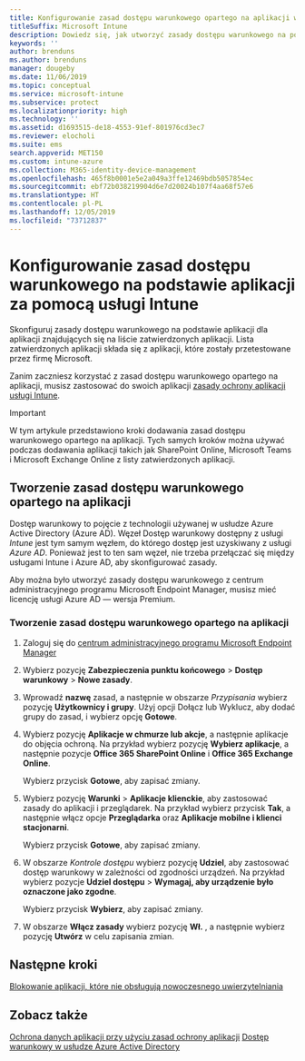```yaml
---
title: Konfigurowanie zasad dostępu warunkowego opartego na aplikacji w usłudze Intune
titleSuffix: Microsoft Intune
description: Dowiedz się, jak utworzyć zasady dostępu warunkowego na podstawie aplikacji przy użyciu usługi Intune.
keywords: ''
author: brenduns
ms.author: brenduns
manager: dougeby
ms.date: 11/06/2019
ms.topic: conceptual
ms.service: microsoft-intune
ms.subservice: protect
ms.localizationpriority: high
ms.technology: ''
ms.assetid: d1693515-de18-4553-91ef-801976cd3ec7
ms.reviewer: elocholi
ms.suite: ems
search.appverid: MET150
ms.custom: intune-azure
ms.collection: M365-identity-device-management
ms.openlocfilehash: 465f8b0001e5e2a049a3ffe12469bdb5057854ec
ms.sourcegitcommit: ebf72b038219904d6e7d20024b107f4aa68f57e6
ms.translationtype: HT
ms.contentlocale: pl-PL
ms.lasthandoff: 12/05/2019
ms.locfileid: "73712837"
---
```

# <a name="set-up-app-based-conditional-access-policies-with-intune"></a>Konfigurowanie zasad dostępu warunkowego na podstawie aplikacji za pomocą usługi Intune

Skonfiguruj zasady dostępu warunkowego na podstawie aplikacji dla aplikacji znajdujących się na liście zatwierdzonych aplikacji. Lista zatwierdzonych aplikacji składa się z aplikacji, które zostały przetestowane przez firmę Microsoft.

Zanim zaczniesz korzystać z zasad dostępu warunkowego opartego na aplikacji, musisz zastosować do swoich aplikacji [zasady ochrony aplikacji usługi Intune](../apps/app-protection-policies.md).

> [!IMPORTANT]
> W tym artykule przedstawiono kroki dodawania zasad dostępu warunkowego opartego na aplikacji. Tych samych kroków można używać podczas dodawania aplikacji takich jak SharePoint Online, Microsoft Teams i Microsoft Exchange Online z listy zatwierdzonych aplikacji.

## <a name="create-app-based-conditional-access-policies"></a>Tworzenie zasad dostępu warunkowego opartego na aplikacji

Dostęp warunkowy to pojęcie z technologii używanej w usłudze Azure Active Directory (Azure AD). Węzeł Dostęp warunkowy dostępny z usługi *Intune* jest tym samym węzłem, do którego dostęp jest uzyskiwany z usługi *Azure AD*. Ponieważ jest to ten sam węzeł, nie trzeba przełączać się między usługami Intune i Azure AD, aby skonfigurować zasady.

Aby można było utworzyć zasady dostępu warunkowego z centrum administracyjnego programu Microsoft Endpoint Manager, musisz mieć licencję usługi Azure AD — wersja Premium.

### <a name="to-create-an-app-based-conditional-access-policy"></a>Tworzenie zasad dostępu warunkowego opartego na aplikacji

1. Zaloguj się do [centrum administracyjnego programu Microsoft Endpoint Manager](https://go.microsoft.com/fwlink/?linkid=2109431)

2. Wybierz pozycję **Zabezpieczenia punktu końcowego** > **Dostęp warunkowy** > **Nowe zasady**.

3. Wprowadź **nazwę** zasad, a następnie w obszarze *Przypisania* wybierz pozycję **Użytkownicy i grupy**. Użyj opcji Dołącz lub Wyklucz, aby dodać grupy do zasad, i wybierz opcję **Gotowe**.

4. Wybierz pozycję **Aplikacje w chmurze lub akcje**, a następnie aplikacje do objęcia ochroną. Na przykład wybierz pozycję **Wybierz aplikacje**, a następnie pozycje **Office 365 SharePoint Online** i **Office 365 Exchange Online**.

   Wybierz przycisk **Gotowe**, aby zapisać zmiany.

5. Wybierz pozycję **Warunki** > **Aplikacje klienckie**, aby zastosować zasady do aplikacji i przeglądarek. Na przykład wybierz przycisk **Tak**, a następnie włącz opcje **Przeglądarka** oraz **Aplikacje mobilne i klienci stacjonarni**.

   Wybierz przycisk **Gotowe**, aby zapisać zmiany.

6. W obszarze *Kontrole dostępu* wybierz pozycję **Udziel**, aby zastosować dostęp warunkowy w zależności od zgodności urządzeń. Na przykład wybierz pozycje **Udziel dostępu** > **Wymagaj, aby urządzenie było oznaczone jako zgodne**.

   Wybierz przycisk **Wybierz**, aby zapisać zmiany.

7. W obszarze **Włącz zasady** wybierz pozycję **Wł.** , a następnie wybierz pozycję **Utwórz** w celu zapisania zmian.





## <a name="next-steps"></a>Następne kroki
[Blokowanie aplikacji, które nie obsługują nowoczesnego uwierzytelniania](app-modern-authentication-block.md)

## <a name="see-also"></a>Zobacz także

[Ochrona danych aplikacji przy użyciu zasad ochrony aplikacji](../apps/app-protection-policies.md)
[Dostęp warunkowy w usłudze Azure Active Directory](https://docs.microsoft.com/azure/active-directory/active-directory-conditional-access)

